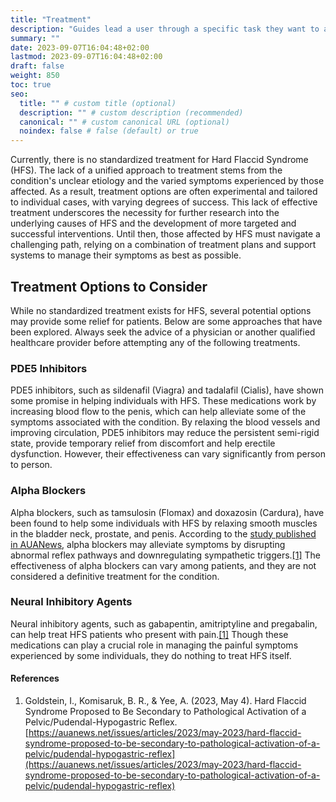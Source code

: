 ```yaml
---
title: "Treatment"
description: "Guides lead a user through a specific task they want to accomplish, often with a sequence of steps."
summary: ""
date: 2023-09-07T16:04:48+02:00
lastmod: 2023-09-07T16:04:48+02:00
draft: false
weight: 850
toc: true
seo:
  title: "" # custom title (optional)
  description: "" # custom description (recommended)
  canonical: "" # custom canonical URL (optional)
  noindex: false # false (default) or true
---
```


Currently, there is no standardized treatment for Hard Flaccid Syndrome (HFS). The lack of a unified approach to treatment stems from the condition's unclear etiology and the varied symptoms experienced by those affected. As a result, treatment options are often experimental and tailored to individual cases, with varying degrees of success. This lack of effective treatment underscores the necessity for further research into the underlying causes of HFS and the development of more targeted and successful interventions. Until then, those affected by HFS must navigate a challenging path, relying on a combination of treatment plans and support systems to manage their symptoms as best as possible.

## Treatment Options to Consider

While no standardized treatment exists for HFS, several potential options may provide some relief for patients. Below are some approaches that have been explored. Always seek the advice of a physician or another qualified healthcare provider before attempting any of the following treatments.

### PDE5 Inhibitors

PDE5 inhibitors, such as sildenafil (Viagra) and tadalafil (Cialis), have shown some promise in helping individuals with HFS. These medications work by increasing blood flow to the penis, which can help alleviate some of the symptoms associated with the condition. By relaxing the blood vessels and improving circulation, PDE5 inhibitors may reduce the persistent semi-rigid state, provide temporary relief from discomfort and help erectile dysfunction. However, their effectiveness can vary significantly from person to person.

### Alpha Blockers

Alpha blockers, such as tamsulosin (Flomax) and doxazosin (Cardura), have been found to help some individuals with HFS by relaxing smooth muscles in the bladder neck, prostate, and penis. According to the [study published in AUANews](https://auanews.net/issues/articles/2023/may-2023/hard-flaccid-syndrome-proposed-to-be-secondary-to-pathological-activation-of-a-pelvic/pudendal-hypogastric-reflex), alpha blockers may alleviate symptoms by disrupting abnormal reflex pathways and downregulating sympathetic triggers.[[1]](https://auanews.net/issues/articles/2023/may-2023/hard-flaccid-syndrome-proposed-to-be-secondary-to-pathological-activation-of-a-pelvic/pudendal-hypogastric-reflex) The effectiveness of alpha blockers can vary among patients, and they are not considered a definitive treatment for the condition.

### Neural Inhibitory Agents

Neural inhibitory agents, such as gabapentin, amitriptyline and pregabalin, can help treat HFS patients who present with pain.[[1]](https://auanews.net/issues/articles/2023/may-2023/hard-flaccid-syndrome-proposed-to-be-secondary-to-pathological-activation-of-a-pelvic/pudendal-hypogastric-reflex) Though these medications can play a crucial role in managing the painful symptoms experienced by some individuals, they do nothing to treat HFS itself.

#### References

1. Goldstein, I., Komisaruk, B. R., & Yee, A. (2023, May 4). Hard Flaccid Syndrome Proposed to Be Secondary to Pathological Activation of a Pelvic/Pudendal-Hypogastric Reflex. [https://auanews.net/issues/articles/2023/may-2023/hard-flaccid-syndrome-proposed-to-be-secondary-to-pathological-activation-of-a-pelvic/pudendal-hypogastric-reflex](https://auanews.net/issues/articles/2023/may-2023/hard-flaccid-syndrome-proposed-to-be-secondary-to-pathological-activation-of-a-pelvic/pudendal-hypogastric-reflex)

